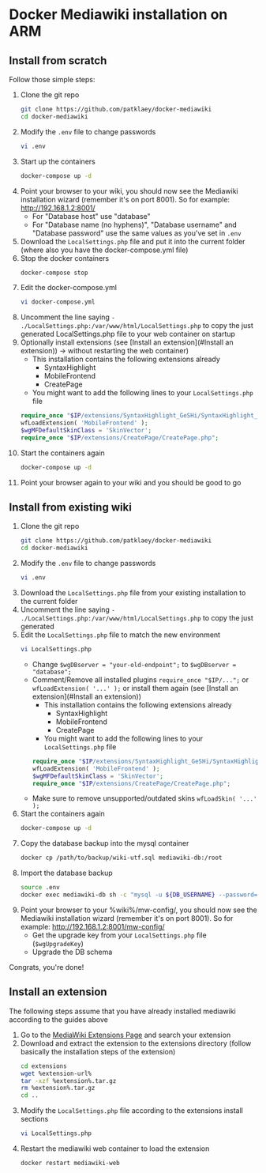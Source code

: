 # Docker Mediawiki installation on ARM

## Install from scratch

Follow those simple steps: 

1. Clone the git repo
    ```bash
    git clone https://github.com/patklaey/docker-mediawiki
    cd docker-mediawiki
    ```
1. Modify the ```.env``` file to change passwords
    ```bash
    vi .env
    ```
1. Start up the containers
    ```bash
    docker-compose up -d
    ```
1. Point your browser to your wiki, you should now see the Mediawiki installation wizard (remember it's on
 port 8001). So for example: http://192.168.1.2:8001/
    * For "Database host" use "database"
    * For "Database name (no hyphens)", "Database username" and "Database password" use the same values as you've set 
    in ```.env```
1. Download the ```LocalSettings.php``` file and put it into the current folder (where also you have the 
docker-compose.yml file)
1. Stop the docker containers
    ```bash
    docker-compose stop
    ```
1. Edit the docker-compose.yml
    ```bash
    vi docker-compose.yml
    ```
1. Uncomment the line saying ```- ./LocalSettings.php:/var/www/html/LocalSettings.php``` to copy the just generated 
LocalSettings.php file to your web container on startup
1. Optionally install extensions (see [Install an extension](#Install an extension)) -> without restarting the web 
container)
    * This installation contains the following extensions already
        * SyntaxHighlight
        * MobileFrontend
        * CreatePage
    * You might want to add the following lines to your ```LocalSettings.php``` file
    ```php
    require_once "$IP/extensions/SyntaxHighlight_GeSHi/SyntaxHighlight_GeSHi.php";
    wfLoadExtension( 'MobileFrontend' );
    $wgMFDefaultSkinClass = 'SkinVector';
    require_once "$IP/extensions/CreatePage/CreatePage.php";
    ```
1. Start the containers again
    ```bash
    docker-compose up -d
    ```
1. Point your browser again to your wiki and you should be good to go

## Install from existing wiki

1. Clone the git repo
    ```bash
    git clone https://github.com/patklaey/docker-mediawiki
    cd docker-mediawiki
    ```
1. Modify the ```.env``` file to change passwords
    ```bash
    vi .env
    ```
1. Download the ```LocalSettings.php``` file from your existing installation to the current folder
1. Uncomment the line saying ```- ./LocalSettings.php:/var/www/html/LocalSettings.php``` to copy the just generated 
1. Edit the ```LocalSettings.php``` file to match the new environment
    ```bash
    vi LocalSettings.php
    ```
    * Change ```$wgDBserver = "your-old-endpoint";``` to ```$wgDBserver = "database";```
    * Comment/Remove all installed plugins ```require_once "$IP/...";``` or ```wfLoadExtension( '...' );``` or install
    them again (see [Install an extension](#Install an extension))
        * This installation contains the following extensions already
            * SyntaxHighlight
            * MobileFrontend
            * CreatePage
        * You might want to add the following lines to your ```LocalSettings.php``` file
        ```php
        require_once "$IP/extensions/SyntaxHighlight_GeSHi/SyntaxHighlight_GeSHi.php";
        wfLoadExtension( 'MobileFrontend' );
        $wgMFDefaultSkinClass = 'SkinVector';
        require_once "$IP/extensions/CreatePage/CreatePage.php";
        ```
    * Make sure to remove unsupported/outdated skins ``wfLoadSkin( '...' );``
1. Start the containers again
    ```bash
    docker-compose up -d
    ```
1. Copy the database backup into the mysql container
    ```bash
    docker cp /path/to/backup/wiki-utf.sql mediawiki-db:/root
    ```
1. Import the database backup
    ```bash
    source .env
    docker exec mediawiki-db sh -c "mysql -u ${DB_USERNAME} --password=${DB_PASSWORD} ${DB_NAME} < /root/wiki-utf.sql"  
    ```
1. Point your browser to your %wiki%/mw-config/, you should now see the Mediawiki installation wizard (remember it's on
 port 8001). So for example: http://192.168.1.2:8001/mw-config/
    * Get the upgrade key from your ```LocalSettings.php``` file (```$wgUpgradeKey```)
    * Upgrade the DB schema

Congrats, you're done!

## Install an extension

The following steps assume that you have already installed mediawiki according to the guides above

1. Go to the [MediaWiki Extensions Page](https://www.mediawiki.org/wiki/Special:ExtensionDistributor) and search your
extension
1. Download and extract the extension to the extensions directory (follow basically the installation steps of the 
extension)
    ```bash
    cd extensions
    wget %extension-url%
    tar -xzf %extension%.tar.gz
    rm %extension%.tar.gz
    cd ..
    ```
1. Modify the ```LocalSettings.php``` file according to the extensions install sections
    ```bash
    vi LocalSettings.php
    ```
1. Restart the mediawiki web container to load the extension
    ```bash
    docker restart mediawiki-web
    ```